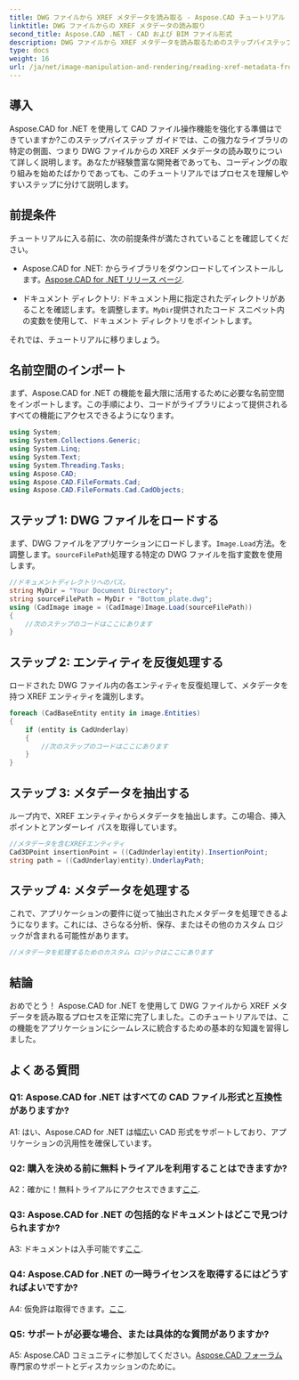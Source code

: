 ```yaml
---
title: DWG ファイルから XREF メタデータを読み取る - Aspose.CAD チュートリアル
linktitle: DWG ファイルからの XREF メタデータの読み取り
second_title: Aspose.CAD .NET - CAD および BIM ファイル形式
description: DWG ファイルから XREF メタデータを読み取るためのステップバイステップのチュートリアルで、Aspose.CAD for .NET の可能性を解き放ちます。
type: docs
weight: 16
url: /ja/net/image-manipulation-and-rendering/reading-xref-metadata-from-dwg/
---
```

## 導入

Aspose.CAD for .NET を使用して CAD ファイル操作機能を強化する準備はできていますか?このステップバイステップ ガイドでは、この強力なライブラリの特定の側面、つまり DWG ファイルからの XREF メタデータの読み取りについて詳しく説明します。あなたが経験豊富な開発者であっても、コーディングの取り組みを始めたばかりであっても、このチュートリアルではプロセスを理解しやすいステップに分けて説明します。

## 前提条件

チュートリアルに入る前に、次の前提条件が満たされていることを確認してください。

-  Aspose.CAD for .NET: からライブラリをダウンロードしてインストールします。[Aspose.CAD for .NET リリース ページ](https://releases.aspose.com/cad/net/).

- ドキュメント ディレクトリ: ドキュメント用に指定されたディレクトリがあることを確認します。を調整します。`MyDir`提供されたコード スニペット内の変数を使用して、ドキュメント ディレクトリをポイントします。

それでは、チュートリアルに移りましょう。

## 名前空間のインポート

まず、Aspose.CAD for .NET の機能を最大限に活用するために必要な名前空間をインポートします。この手順により、コードがライブラリによって提供されるすべての機能にアクセスできるようになります。

```csharp
using System;
using System.Collections.Generic;
using System.Linq;
using System.Text;
using System.Threading.Tasks;
using Aspose.CAD;
using Aspose.CAD.FileFormats.Cad;
using Aspose.CAD.FileFormats.Cad.CadObjects;
```

## ステップ 1: DWG ファイルをロードする

まず、DWG ファイルをアプリケーションにロードします。`Image.Load`方法。を調整します。`sourceFilePath`処理する特定の DWG ファイルを指す変数を使用します。

```csharp
//ドキュメントディレクトリへのパス。
string MyDir = "Your Document Directory";
string sourceFilePath = MyDir + "Bottom_plate.dwg";
using (CadImage image = (CadImage)Image.Load(sourceFilePath))
{
    //次のステップのコードはここにあります
}
```

## ステップ 2: エンティティを反復処理する

ロードされた DWG ファイル内の各エンティティを反復処理して、メタデータを持つ XREF エンティティを識別します。

```csharp
foreach (CadBaseEntity entity in image.Entities)
{
    if (entity is CadUnderlay)
    {
        //次のステップのコードはここにあります
    }
}
```

## ステップ 3: メタデータを抽出する

ループ内で、XREF エンティティからメタデータを抽出します。この場合、挿入ポイントとアンダーレイ パスを取得しています。

```csharp
//メタデータを含むXREFエンティティ
Cad3DPoint insertionPoint = ((CadUnderlay)entity).InsertionPoint;
string path = ((CadUnderlay)entity).UnderlayPath;
```

## ステップ 4: メタデータを処理する

これで、アプリケーションの要件に従って抽出されたメタデータを処理できるようになります。これには、さらなる分析、保存、またはその他のカスタム ロジックが含まれる可能性があります。

```csharp
//メタデータを処理するためのカスタム ロジックはここにあります
```

## 結論

おめでとう！ Aspose.CAD for .NET を使用して DWG ファイルから XREF メタデータを読み取るプロセスを正常に完了しました。このチュートリアルでは、この機能をアプリケーションにシームレスに統合するための基本的な知識を習得しました。

## よくある質問

### Q1: Aspose.CAD for .NET はすべての CAD ファイル形式と互換性がありますか?

A1: はい、Aspose.CAD for .NET は幅広い CAD 形式をサポートしており、アプリケーションの汎用性を確保しています。

### Q2: 購入を決める前に無料トライアルを利用することはできますか?

 A2：確かに！無料トライアルにアクセスできます[ここ](https://releases.aspose.com/).

### Q3: Aspose.CAD for .NET の包括的なドキュメントはどこで見つけられますか?

 A3: ドキュメントは入手可能です[ここ](https://reference.aspose.com/cad/net/).

### Q4: Aspose.CAD for .NET の一時ライセンスを取得するにはどうすればよいですか?

 A4: 仮免許は取得できます。[ここ](https://purchase.aspose.com/temporary-license/).

### Q5: サポートが必要な場合、または具体的な質問がありますか?

 A5: Aspose.CAD コミュニティに参加してください。[Aspose.CAD フォーラム](https://forum.aspose.com/c/cad/19)専門家のサポートとディスカッションのために。
